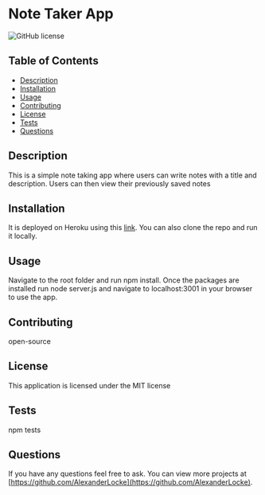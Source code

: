 # Note Taker App
![GitHub license](https://img.shields.io/badge/license-MIT-blue.svg)

## Table of Contents
* [Description](#description)
* [Installation](#installation)
* [Usage](#usage)
* [Contributing](#contributing)
* [License](#MIT)
* [Tests](#tests)
* [Questions](#questions)

## Description 
This is a simple note taking app where users can write notes with a title and description. Users can then view their previously saved notes

## Installation 
It is deployed on Heroku using this [link](https://pacific-brook-25197-d0fc69eb5a13.herokuapp.com/notes). You can also clone the repo and run it locally.

## Usage 
Navigate to the root folder and run npm install. Once the packages are installed run node server.js and navigate to localhost:3001 in your browser to use the app.

## Contributing 
open-source

## License
  This application is licensed under the MIT license

## Tests
npm tests

## Questions
If you have any questions feel free to ask. You can view more projects at [https://github.com/AlexanderLocke](https://github.com/AlexanderLocke).
